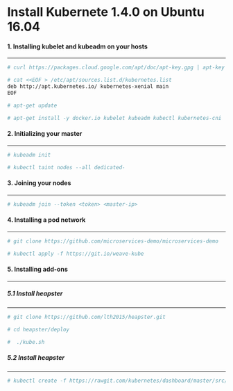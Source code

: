 Install Kubernete 1.4.0 on Ubuntu 16.04
===========================================================

#### 1. Installing kubelet and kubeadm on your hosts
-----------------------------------------------------------

```bash
# curl https://packages.cloud.google.com/apt/doc/apt-key.gpg | apt-key add -

# cat <<EOF > /etc/apt/sources.list.d/kubernetes.list
deb http://apt.kubernetes.io/ kubernetes-xenial main
EOF

# apt-get update

# apt-get install -y docker.io kubelet kubeadm kubectl kubernetes-cni
```

#### 2. Initializing your master
-----------------------------------------------------------

```bash
# kubeadm init
```

```bash
# kubectl taint nodes --all dedicated-
```

#### 3. Joining your nodes
-----------------------------------------------------------

```bash
# kubeadm join --token <token> <master-ip>
```

#### 4. Installing a pod network
-----------------------------------------------------------

```bash
# git clone https://github.com/microservices-demo/microservices-demo

# kubectl apply -f https://git.io/weave-kube
```

#### 5. Installing add-ons
-----------------------------------------------------------

##### 5.1 Install heapster
-----------------------------------------------------------

```bash
# git clone https://github.com/lth2015/heapster.git

# cd heapster/deploy

#  ./kube.sh
```


##### 5.2 Install heapster
-----------------------------------------------------------

```bash
# kubectl create -f https://rawgit.com/kubernetes/dashboard/master/src/deploy/kubernetes-dashboard.yaml
```

